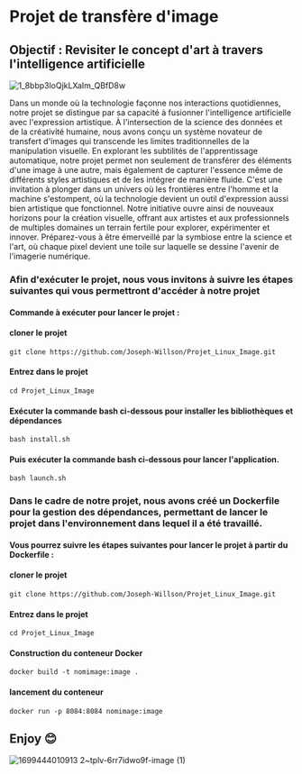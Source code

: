 # Projet de transfère d'image

## Objectif : Revisiter le concept d'art à travers l'intelligence artificielle
![1_8bbp3loQjkLXaIm_QBfD8w](https://github.com/Joseph-Willson/Projet_Linux_Image/assets/102141518/6ef79402-0f01-4e07-9562-96268c58796b)


Dans un monde où la technologie façonne nos interactions quotidiennes, notre projet se distingue par sa capacité à fusionner l'intelligence artificielle avec l'expression artistique. À l'intersection de la science des données et de la créativité humaine, nous avons conçu un système novateur de transfert d'images qui transcende les limites traditionnelles de la manipulation visuelle. En explorant les subtilités de l'apprentissage automatique, notre projet permet non seulement de transférer des éléments d'une image à une autre, mais également de capturer l'essence même de différents styles artistiques et de les intégrer de manière fluide. C'est une invitation à plonger dans un univers où les frontières entre l'homme et la machine s'estompent, où la technologie devient un outil d'expression aussi bien artistique que fonctionnel. Notre initiative ouvre ainsi de nouveaux horizons pour la création visuelle, offrant aux artistes et aux professionnels de multiples domaines un terrain fertile pour explorer, expérimenter et innover. Préparez-vous à être émerveillé par la symbiose entre la science et l'art, où chaque pixel devient une toile sur laquelle se dessine l'avenir de l'imagerie numérique.



### Afin d'exécuter le projet, nous vous invitons à suivre les étapes suivantes qui vous permettront d'accéder à notre projet

#### Commande à exécuter pour lancer le projet :

#### cloner le projet

`git clone https://github.com/Joseph-Willson/Projet_Linux_Image.git                               `

#### Entrez dans le projet

`cd Projet_Linux_Image                                            `

#### Exécuter la commande bash ci-dessous pour installer les bibliothèques et dépendances

`bash install.sh                                                  `


#### Puis exécuter la commande bash ci-dessous pour lancer l'application.

`bash launch.sh                                                   `


### Dans le cadre de notre projet, nous avons créé un Dockerfile pour la gestion des dépendances, permettant de lancer le projet dans l'environnement dans lequel il a été travaillé.

#### Vous pourrez suivre les étapes suivantes pour lancer le projet à partir du Dockerfile :

#### cloner le projet

`git clone https://github.com/Joseph-Willson/Projet_Linux_Image.git                               `

#### Entrez dans le projet

`cd Projet_Linux_Image                                            `

#### Construction du conteneur Docker

`docker build -t nomimage:image .                                 `

#### lancement du conteneur

`docker run -p 8084:8084 nomimage:image                           `


## Enjoy 😊

![1699444010913 2~tplv-6rr7idwo9f-image (1)](https://github.com/Joseph-Willson/Projet_Linux_Image/assets/102141518/f68ddf02-3ce0-43c3-a046-f0262a5bd599)




